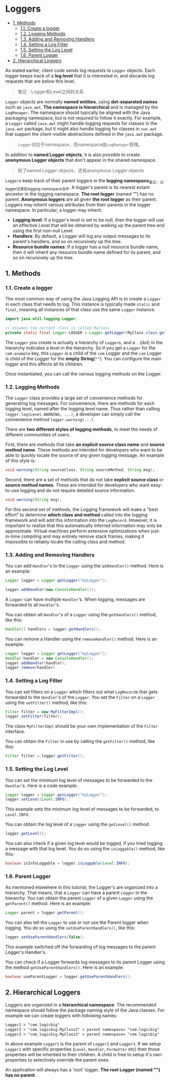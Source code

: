 # Loggers

<!-- TOC -->

- [1. Methods](#1-methods)
  - [1.1. Create a logger](#11-create-a-logger)
  - [1.2. Logging Methods](#12-logging-methods)
  - [1.3. Adding and Removing Handlers](#13-adding-and-removing-handlers)
  - [1.4. Setting a Log Filter](#14-setting-a-log-filter)
  - [1.5. Setting the Log Level](#15-setting-the-log-level)
  - [1.6. Parent Logger](#16-parent-logger)
- [2. Hierarchical Loggers](#2-hierarchical-loggers)

<!-- /TOC -->

As stated earlier, client code sends log requests to `Logger` objects. Each logger keeps track of a **log level** that it is interested in, and discards log requests that are below this level.

> 笔记：Logger和Level之间的关系

`Logger` objects are normally **named entities**, using **dot-separated names** such as `java.awt`. **The namespace is hierarchical** and is managed by the `LogManager`. The namespace should typically be aligned with the Java packaging namespace, but is not required to follow it exactly. For example, a `Logger` called `java.awt` might handle logging requests for classes in the `java.awt` package, but it might also handle logging for classes in `sun.awt` that support the client-visible abstractions defined in the `java.awt` package.

> `Logger`对应于namespace，而namespace由`LogManager`管理。

In addition to **named Logger objects**, it is also possible to create **anonymous Logger objects** that don't appear in the shared namespace.

> 除了named Logger objects，还有anonymous Logger objects

`Logger`s keep track of their parent loggers in the **logging namespace**<sub>笔记：父logger记录在logging namespace当中</sub>. A logger's parent is its nearest extant ancestor in the logging namespace. **The root logger** (named "") has no parent. **Anonymous loggers** are all given **the root logger** as their parent. Loggers may inherit various attributes from their parents in the logger namespace. In particular, a logger may inherit:

- **Logging level**: If a logger's level is set to be null, then the logger will use an effective Level that will be obtained by walking up the parent tree and using the first non-null Level.
- **Handlers**: By default, a Logger will log any output messages to its parent's handlers, and so on recursively up the tree.
- **Resource bundle names**: If a logger has a null resource bundle name, then it will inherit any resource bundle name defined for its parent, and so on recursively up the tree.

## 1. Methods

### 1.1. Create a logger

The most common way of using the Java Logging API is to create a `Logger` in each class that needs to log. This instance is typically made `static` and `final`, meaning all instances of that class use the same `Logger` instance.

```java
import java.util.logging.Logger;

// assumes the current class is called MyClass
private static final Logger LOGGER = Logger.getLogger(MyClass.class.getName());
```

The `Logger` you create is actually a hierarchy of `Logger`s, and a `.` (dot) in the hierarchy indicates a level in the hierarchy. So if you get a `Logger` for the `com.example` key, this `Logger` is a child of the `com` Logger and the `com` Logger is child of the Logger for the **empty String**(`""`). You can configure the main logger and this affects all its children.

Once instantiated, you can call the various logging methods on the Logger.

### 1.2. Logging Methods

The `Logger` class provides a large set of convenience methods for generating log messages. For convenience, there are methods for each logging level, named after the logging level name. Thus rather than calling `logger.log(Level.WARNING, ...)`, a developer can simply call the convenience method `logger.warning(...)`.

There are **two different styles of logging methods**, to meet the needs of different communities of users.

First, there are methods that take **an explicit source class name** and **source method name**. These methods are intended for developers who want to be able to quickly locate the source of any given logging message. An example of this style is:

```java
void warning(String sourceClass, String sourceMethod, String msg);
```

Second, there are a set of methods that do not take **explicit source class** or **source method names**. These are intended for developers who want easy-to-use logging and do not require detailed source information.

```java
void warning(String msg);
```

For this second set of methods, the Logging framework will make a "best effort" to determine **which class and method** called into the logging framework and will add this information into the `LogRecord`. However, it is important to realize that this automatically inferred information may only be approximate. Virtual machines perform extensive optimizations when just-in-time compiling and may entirely remove stack frames, making it impossible to reliably locate the calling class and method.

### 1.3. Adding and Removing Handlers

You can add `Handler`'s to the `Logger` using the `addHandler()` method. Here is an example:

```java
Logger logger = Logger.getLogger("myLogger");

logger.addHandler(new ConsoleHandler());
```

A `Logger` can have multiple `Handler`'s. When logging, messages are forwarded to all `Handler`'s.

You can obtain all `Handler`'s of a `Logger` using the `getHandlers()` method, like this:

```java
Handler[] handlers = logger.getHandlers();
```

You can remove a Handler using the `removeHandler()` method. Here is an example:

```java
Logger logger = Logger.getLogger("myLogger");
Handler handler = new ConsoleHandler();
logger.addHandler(handler);
logger.remove(handler)
```

### 1.4. Setting a Log Filter

You can set filters on a `Logger` which filters out what `LogRecord`s that gets forwarded to the `Handler`'s of the `Logger`. You set the `Filter` on a `Logger` using the `setFilter()` method, like this:

```java
Filter filter = new MyFilterImpl();
logger.setFilter(filter);
```

The class `MyFilterImpl` should be your own implementation of the `Filter` interface.

You can obtain the `Filter` in use by calling the `getFilter()` method, like this:

```java
Filter filter = logger.getFilter();
```

### 1.5. Setting the Log Level

You can set the minimum log level of messages to be forwarded to the `Handler`'s. Here is a code example:

```java
Logger logger = Logger.getLogger("myLogger");
logger.setLevel(Level.INFO);
```

This example sets the minimum log level of messages to be forwarded, to `Level.INFO`.

You can obtain the log level of a `Logger` using the `getLevel()` method:

```java
logger.getLevel();
```

You can also check if a given log level would be logged, if you tried logging a message with that log level. You do so using the `isLoggable()` method, like this:

```java
boolean isInfoLoggable = logger.isLoggable(Level.INFO);
```

### 1.6. Parent Logger

As mentioned elsewhere in this tutorial, the Logger's are organized into a hierarchy. That means, that a `Logger` can have a parent `Logger` in the hierarchy. You can obtain the parent `Logger` of a given `Logger` using the `getParent()` method. Here is an example:

```java
Logger parent = logger.getParent();
```

You can also tell the `Logger` to use or not use the Parent logger when logging. You do so using the `setUseParentHandlers()`, like this:

```java
logger.setUseParentHandlers(false);
```

This example switched off the forwarding of log messages to the parent Logger's Handler's.

You can check if a Logger forwards log messages to its parent Logger using the method `getUseParentHandlers()`. Here is an example:

```java
boolean useParentLogger = logger.getUseParentHandlers();
```

## 2. Hierarchical Loggers



Loggers are organized in a **hierarchical namespace**. The recommended namespace should follow the package naming style of the Java classes. For example we can create loggers with following names:

```txt
Logger1 > "com.logicbig"
Logger2 > "com.logicbig.MyClass2" > parent namespace= "com.logicbig"
Logger3 > "com.logicbig.MyClass3" > parent namespace= "com.logicbig"
```

In above example `Logger1` is the parent of `Logger2` and `Logger3`. If we setup `Logger1` with specific properties (`Level`, `Handler`, `Formatter` etc) then those properties will be inherited to their children. A child is free to setup it's own properties to selectively override the parent ones.

An application will always has a 'root' logger. **The root Logger (named "") has no parent**.























